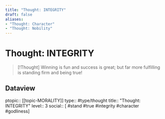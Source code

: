 ```yaml
---
title: "Thought: INTEGRITY"
draft: false
aliases:
- "Thought: Character"
- "Thought: Nobility"
---
```

# Thought: INTEGRITY
> [!Thought]
> Winning is fun and success is great; but far more fulfilling is standing firm and being true!

## Dataview
ptopic:: [[topic-MORALITY]]
type:: #type/thought
title:: "Thought: INTEGRITY"
level:: 3
social:: [ #stand #true #integrity #character #godliness]